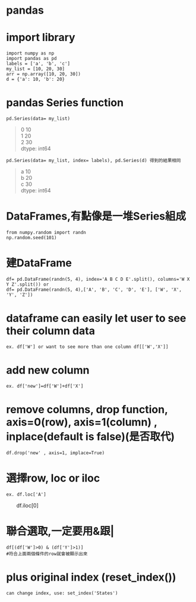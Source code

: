pandas  
==============  
# import library  
    import numpy as np  
    import pandas as pd  
    labels = ['a', 'b', 'c']  
    my_list = [10, 20, 30]  
    arr = np.array([10, 20, 30])  
    d = {'a': 10, 'b': 20}  
  
# pandas Series function  
    pd.Series(data= my_list)  
> 0    10  
> 1    20  
> 2    30  
> dtype: int64  
    
    pd.Series(data= my_list, index= labels), pd.Series(d) 得到的結果相同  
> a 10  
> b 20  
> c 30  
> dtype: int64  

# DataFrames,有點像是一堆Series組成  
    from numpy.random import randn  
    np.random.seed(101)  
# 建DataFrame  
    df= pd.DataFrame(randn(5, 4), index='A B C D E'.split(), columns='W X Y Z'.split()) or 
    df= pd.DataFrame(randn(5, 4),['A', 'B', 'C', 'D', 'E'], ['W', 'X', 'Y', 'Z'])    
    


# dataframe can easily let user to see their column data  
    ex. df['W'] or want to see more than one column df[['W','X']]  
# add new column  
    ex. df['new']=df['W']+df['X']  
# remove columns, drop function, axis=0(row), axis=1(column) , inplace(default is false)(是否取代)   
    df.drop('new' , axis=1, implace=True)  
# 選擇row, loc or iloc  
    ex. df.loc['A']  
        df.iloc[0]  
# 聯合選取,一定要用&跟|  
    df[(df['W']>0) & (df['Y']>1)]  
    #符合上面兩個條件的row就會被顯示出來  
# plus original index (reset_index())  
    
    can change index, use: set_index('States')
    
